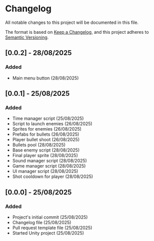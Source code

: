 # Changelog

All notable changes to this project will be documented in this file.

The format is based on [Keep a Changelog](https://keepachangelog.com/en/1.1.0/),
and this project adheres to [Semantic Versioning](https://semver.org/spec/v2.0.0.html).

## [0.0.2] - 28/08/2025

### Added

 - Main menu button (28/08/2025)

## [0.0.1] - 25/08/2025

### Added

 - Time manager script (25/08/2025)
 - Script to launch enemies (26/08/2025)
 - Sprites for enemies (26/08/2025)
 - Prefabs for bullets (26/08/2025)
 - Player bullet shoot (26/08/2025)
 - Bullets pool (28/08/2025)
 - Base enemy script (28/08/2025)
 - Final player sprite (28/08/2025)
 - Sound manager script (28/08/2025)
 - Game manager script (28/08/2025)
 - UI manager script (28/08/2025)
 - Shot cooldown for player (28/08/2025)


## [0.0.0] - 25/08/2025

### Added

 - Project's initial commit (25/08/2025)
 - Changelog file (25/08/2025)
 - Pull request template file (25/08/2025)
 - Started Unity project (25/08/2025)